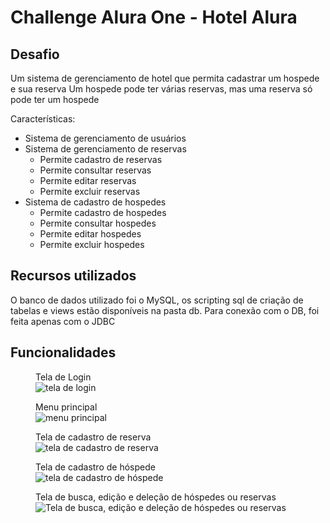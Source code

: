 <h1>Challenge Alura One - Hotel Alura</h1>

<h2>Desafio</h2>

<p>Um sistema de gerenciamento de hotel que permita cadastrar um hospede e sua reserva
Um hospede pode ter várias reservas, mas uma reserva só pode ter um hospede</p>
<p>Características:</p>

<ul>
  <li>Sistema de gerenciamento de usuários</li>
  
  <li>
    Sistema de gerenciamento de reservas
    <ul>
      <li>Permite cadastro de reservas</li>
      <li>Permite consultar reservas</li>
      <li>Permite editar reservas</li>
      <li>Permite excluir reservas</li>
    </ul>
  </li>
  
  <li>
    Sistema de cadastro de hospedes
    <ul>
      <li>Permite cadastro de hospedes</li>
      <li>Permite consultar hospedes</li>
      <li>Permite editar hospedes</li>
      <li>Permite excluir hospedes</li>
    </ul>
  </li>
</ul>

<h2>Recursos utilizados</h2>

<p>O banco de dados utilizado foi o MySQL, os scripting sql de criação de tabelas e views estão disponíveis na pasta db.
Para conexão com o DB, foi feita apenas com o JDBC</p>

<h2>Funcionalidades</h2>

<figure>
  <figcaption>Tela de Login</figcaption>
  <img src=https://github.com/JoaoVictor55/challenge-one-alura-hotel-br/assets/89023069/c9247c22-3577-45b9-ac1f-d07fe57fccf8 alt="tela de login">
  
</figure>

<figure>
  <figcaption>Menu principal</figcaption>  
  <img src="https://github.com/JoaoVictor55/challenge-one-alura-hotel-br/assets/89023069/eeb01075-1947-4e2a-bbd8-590c782df55e" alt="menu principal">
</figure>

<figure>
  <figcaption>Tela de cadastro de reserva</figcaption>
  <img src="https://github.com/JoaoVictor55/challenge-one-alura-hotel-br/assets/89023069/82e4a57c-c23e-4b39-8cc4-5edfee5fd828" alt="tela de cadastro de reserva">
</figure>


<figure>
  <figcaption>Tela de cadastro de hóspede</figcaption>
  <img src="https://github.com/JoaoVictor55/challenge-one-alura-hotel-br/assets/89023069/7a30a595-0045-4762-9745-9cb8a16bdb01" alt="tela de cadastro de hóspede">
</figure>

<figure>
  <figcaption>Tela de busca, edição e deleção de hóspedes ou reservas</figcaption>
  <img src="https://github.com/JoaoVictor55/challenge-one-alura-hotel-br/assets/89023069/27a88bb1-4371-49dc-b7bb-c868b54db61a" alt="Tela de busca, edição e deleção de hóspedes ou reservas">
</figure>

